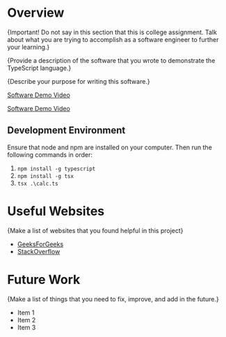 # Overview

{Important! Do not say in this section that this is college assignment. Talk about what you are trying to accomplish as a software engineer to further your learning.}

{Provide a description of the software that you wrote to demonstrate the TypeScript language.}

{Describe your purpose for writing this software.}

[Software Demo Video]()


[Software Demo Video](http://youtube.link.goes.here)

## Development Environment

Ensure that node and npm are installed on your computer.
Then run the following commands in order:

1. `npm install -g typescript`
2. `npm install -g tsx`
3. `tsx .\calc.ts`

# Useful Websites

{Make a list of websites that you found helpful in this project}

- [GeeksForGeeks](https://www.geeksforgeeks.org/hello-world-in-typescript-language/)
- [StackOverflow](https://stackoverflow.com/questions/70006008/are-there-any-engines-to-execute-typescript-code-directly)

# Future Work

{Make a list of things that you need to fix, improve, and add in the future.}

- Item 1
- Item 2
- Item 3
